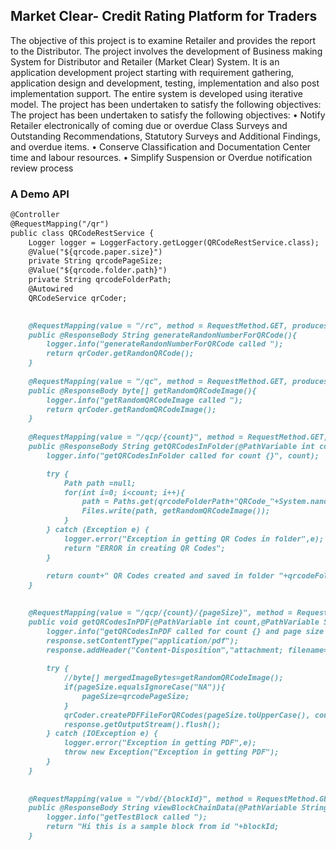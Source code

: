 ##  Market Clear- Credit Rating Platform for Traders               


The objective of this project is to examine Retailer and provides the report to the Distributor.
The project involves the development of Business making System for Distributor and Retailer (Market Clear) System. It is an application development project starting with requirement gathering, application design and development, testing, implementation and also post implementation support. The entire system is developed using iterative model. The project has been undertaken to satisfy the following objectives:
 The project has been undertaken to satisfy the following objectives:
•	Notify Retailer electronically of coming due or overdue Class Surveys and Outstanding Recommendations, Statutory Surveys and Additional Findings, and overdue items.
•	Conserve Classification and Documentation Center time and labour resources. 
•	Simplify Suspension or Overdue notification review process 


### A Demo API


```markdown
@Controller
@RequestMapping("/qr")
public class QRCodeRestService {
	Logger logger = LoggerFactory.getLogger(QRCodeRestService.class);
	@Value("${qrcode.paper.size}")
	private String qrcodePageSize;
	@Value("${qrcode.folder.path}")
	private String qrcodeFolderPath;
	@Autowired
	QRCodeService qrCoder;
	

	@RequestMapping(value = "/rc", method = RequestMethod.GET, produces = MediaType.TEXT_PLAIN_VALUE)
	public @ResponseBody String generateRandonNumberForQRCode(){
		logger.info("generateRandonNumberForQRCode called ");
		return qrCoder.getRandonQRCode();
	}
	
	@RequestMapping(value = "/qc", method = RequestMethod.GET, produces = MediaType.IMAGE_PNG_VALUE)
	public @ResponseBody byte[] getRandomQRCodeImage(){
		logger.info("getRandomQRCodeImage called ");
		return qrCoder.getRandomQRCodeImage();
	}
	
	@RequestMapping(value = "/qcp/{count}", method = RequestMethod.GET, produces=MediaType.TEXT_PLAIN_VALUE)
	public @ResponseBody String getQRCodesInFolder(@PathVariable int count) throws Exception {
		logger.info("getQRCodesInFolder called for count {}", count);

		try {
			Path path =null;
			for(int i=0; i<count; i++){
				path = Paths.get(qrcodeFolderPath+"QRCode_"+System.nanoTime()+".png");
	            Files.write(path, getRandomQRCodeImage());
			}
		} catch (Exception e) {
			logger.error("Exception in getting QR Codes in folder",e);
			return "ERROR in creating QR Codes";
		}
		
		return count+" QR Codes created and saved in folder "+qrcodeFolderPath;
	}

	
	@RequestMapping(value = "/qcp/{count}/{pageSize}", method = RequestMethod.GET)
	public void getQRCodesInPDF(@PathVariable int count,@PathVariable String pageSize,HttpServletResponse response) throws Exception {
		logger.info("getQRCodesInPDF called for count {} and page size {}", count, pageSize);
		response.setContentType("application/pdf");
		response.addHeader("Content-Disposition","attachment; filename=mSecure-QRCodes-"+pageSize+".pdf" );
		
		try {
			//byte[] mergedImageBytes=getRandomQRCodeImage();
			if(pageSize.equalsIgnoreCase("NA")){
				pageSize=qrcodePageSize;
			}
			qrCoder.createPDFFileForQRCodes(pageSize.toUpperCase(), count, response.getOutputStream());
			response.getOutputStream().flush();
		} catch (IOException e) {
			logger.error("Exception in getting PDF",e);
			throw new Exception("Exception in getting PDF"); 
		}
	}
	
	
	@RequestMapping(value = "/vbd/{blockId}", method = RequestMethod.GET, produces = MediaType.TEXT_PLAIN_VALUE)
	public @ResponseBody String viewBlockChainData(@PathVariable String blockId){
		logger.info("getTestBlock called ");
		return "Hi this is a sample block from id "+blockId;
	}


```

